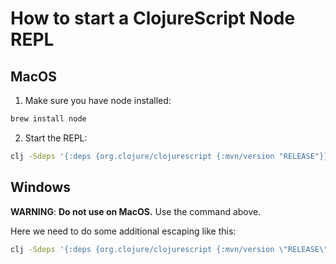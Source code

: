 # How to start a ClojureScript Node REPL

## MacOS

1. Make sure you have node installed:
``` bash
brew install node
```
2. Start the REPL:

``` bash
clj -Sdeps '{:deps {org.clojure/clojurescript {:mvn/version "RELEASE"}}}' -M -m cljs.repl.node
```

## Windows

**WARNING**: **Do not use on MacOS.** Use the command above.


Here we need to do some additional escaping like this:

``` bash
clj -Sdeps '{:deps {org.clojure/clojurescript {:mvn/version \"RELEASE\"}}}' -M -m cljs.repl.node
```

